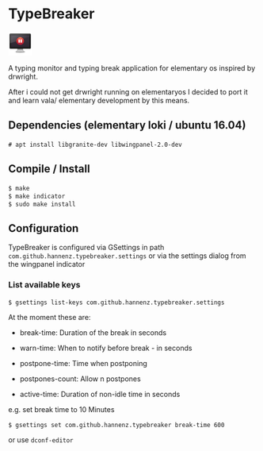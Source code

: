 # TypeBreaker

![Logo](https://github.com/hannenz/typebreaker/blob/master/data/typebreaker-pause.png)

A typing monitor and typing break application for elementary os inspired by drwright.

After i could not get drwright running on elementaryos I decided to port it and learn vala/ elementary development by this means.

## Dependencies (elementary loki / ubuntu 16.04)

```
# apt install libgranite-dev libwingpanel-2.0-dev
```

## Compile / Install

```
$ make
$ make indicator
$ sudo make install
```

## Configuration

TypeBreaker is configured via GSettings in path `com.github.hannenz.typebreaker.settings`
or via the settings dialog from the wingpanel indicator

### List available keys

```
$ gsettings list-keys com.github.hannenz.typebreaker.settings
```

At the moment these are:

- break-time: Duration of the break in seconds

- warn-time: When to notify before break - in seconds

- postpone-time: Time when postponing

- postpones-count: Allow n postpones

- active-time: Duration of non-idle time in seconds

e.g. set break time to 10 Minutes

```
$ gsettings set com.github.hannenz.typebreaker break-time 600
```

or use `dconf-editor`

